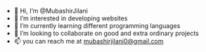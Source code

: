 - 👋 Hi, I’m @MubashirJilani
- 👀 I’m interested in developing websites
- 🌱 I’m currently learning different programming languages
- 💞️ I’m looking to collaborate on good and extra ordinary projects
- 📫 you can reach me at mubashirjilani0@gmail.com


<!---
MubashirJilani/MubashirJilani is a ✨ special ✨ repository because its `README.md` (this file) appears on your GitHub profile.
You can click the Preview link to take a look at your changes.
--->
